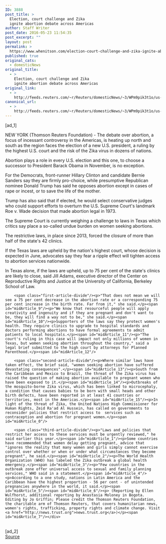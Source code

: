 ```yaml
---
ID: 3888
post_title: >
  Election, court challenge and Zika
  ignite abortion debate across Americas
author: Staff Writer
post_date: 2016-05-23 11:54:35
post_excerpt: ""
layout: post
permalink: >
  https://www.whenitson.com/election-court-challenge-and-zika-ignite-abortion-debate-across-americas/
published: true
original_cats:
  - domesticNews
original_title:
  - >
    Election, court challenge and Zika
    ignite abortion debate across Americas
original_link:
  - >
    http://feeds.reuters.com/~r/Reuters/domesticNews/~3/WPm9pik3t1o/us-abortion-americas-issues-idUSKCN0YE1F7
canonical_url:
  - >
    http://feeds.reuters.com/~r/Reuters/domesticNews/~3/WPm9pik3t1o/us-abortion-americas-issues-idUSKCN0YE1F7
---
```

 [ad_1]
<br><div id="articleText">
<span id="midArticle_start"/>

<span id="midArticle_0"/><span class="focusParagraph" readability="7"><p>NEW YORK (Thomson Reuters Foundation) - The debate over abortion, a focus of incessant controversy in the Americas, is heating up north and south as the region faces the election of a new U.S. president, a ruling by the highest U.S. court and the risk of the Zika virus in dozens of nations.</p></span><span id="midArticle_1"/><p>Abortion plays a role in every U.S. election and this one, to choose a successor to President Barack Obama in November, is no exception.</p><span id="midArticle_2"/><p>For the Democrats, front-runner Hillary Clinton and candidate Bernie Sanders say they are firmly pro-choice, while presumptive Republican nominee Donald Trump has said he opposes abortion except in cases of rape or incest, or to save the life of the mother.</p><span id="midArticle_3"/><p>Trump has also said that if elected, he would select conservative judges who could support efforts to overturn the U.S. Supreme Court's landmark Roe v. Wade decision that made abortion legal in 1973.</p><span id="midArticle_4"/><p>The Supreme Court is currently weighing a challenge to laws in Texas which critics say place a so-called undue burden on women seeking abortions. </p><span id="midArticle_5"/><p>The restrictive laws, in place since 2013, forced the closure of more than half of the state's 42 clinics.</p><span id="midArticle_6"/><p>If the Texas laws are upheld by the nation's highest court, whose decision is expected in June, advocates say they fear a ripple effect will tighten access to abortion services nationwide.</p><span id="midArticle_7"/><p>In Texas alone, if the laws are upheld, up to 75 per cent of the state's clinics are likely to close, said Jill Adams, executive director of the Center on Reproductive Rights and Justice at the University of California, Berkeley School of Law.</p><span id="midArticle_8"/>
        
        <span class="first-article-divide"/><p>"That does not mean we will see a 75 per cent decrease in the abortion rate or a corresponding 75 per cent increase in the birth rate. Far from it," she said.</p><span id="midArticle_9"/><p>"We know that resourceful people will apply creativity and ingenuity and if they are pregnant and don't want to be, they will find a way not to be," she said.</p><span id="midArticle_10"/><p>Supporters of the laws say they protect women's health. They require clinics to upgrade to hospital standards and doctors performing abortions to have formal agreements to admit patients to local hospitals.</p><span id="midArticle_11"/><p>"The court's ruling in this case will impact not only millions of women in Texas, but women seeking abortion throughout the country," said a legal brief submitted to the high court by attorneys for Planned Parenthood.</p><span id="midArticle_12"/>
        
        <span class="second-article-divide"/><p>Where similar laws have taken effect, the brief said, "women seeking abortion have suffered devastating consequences".</p><span id="midArticle_13"/><p>South from the Caribbean and Mexico to Brazil, the threat of the Zika virus has raised the question of making abortion available to pregnant women who have been exposed to it.</p><span id="midArticle_14"/><p>Outbreaks of the mosquito-borne Zika virus, which has been linked to microcephaly, a condition that causes babies to be born with small heads and other birth defects, have been reported in at least 41 countries or territories, most in the Americas.</p><span id="midArticle_15"/><p>In light of the threat of Zika, the United Nations High Commissioner for Human Rights, Zeid Ra'ad Al Hussein, has called on governments to reconsider policies that restrict access to  services such as contraception and abortion for pregnant women.</p><span id="midArticle_0"/>
        
        <span class="third-article-divide"/><p>"Laws and policies that restrict her access to these services must be urgently reviewed," he said earlier this year.</p><span id="midArticle_1"/><p>Some countries have recommended that women delay getting pregnant, advice that "ignores the reality that many women and girls simply cannot exercise control over whether or when or under what circumstances they become pregnant", he said.</p><span id="midArticle_2"/><p>The World Health Organization (WHO) has labeled the Zika outbreak a global health emergency.</p><span id="midArticle_3"/><p>"Few countries in the outbreak zone offer universal access to sexual and family planning services," WHO said in a statement.</p><span id="midArticle_4"/><p>According to a one study, nations in Latin America and the Caribbean have the highest proportion - 56 per cent - of unintended pregnancies anywhere in the world, it said.</p><span id="midArticle_5"/><span id="midArticle_6"/><p> (Reporting by Ellen Wulfhorst, additional reporting by Anastasia Moloney in Bogota. Editing by Jo Griffin; Please credit the Thomson Reuters Foundation, the charitable arm of Thomson Reuters, that covers humanitarian news, women's rights, trafficking, property rights and climate change. Visit <a href="http://news.trust.org">news.trust.org</a>)</p><span id="midArticle_7"/></div>
<br>[ad_2]
<br><a href="http://feeds.reuters.com/~r/Reuters/domesticNews/~3/WPm9pik3t1o/us-abortion-americas-issues-idUSKCN0YE1F7">Source </a>